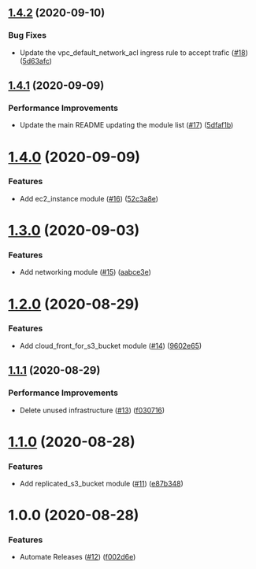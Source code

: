 ## [1.4.2](https://github.com/AlexisNava/terraform_modules/compare/v1.4.1...v1.4.2) (2020-09-10)


### Bug Fixes

* Update the vpc_default_network_acl ingress rule to accept trafic ([#18](https://github.com/AlexisNava/terraform_modules/issues/18)) ([5d63afc](https://github.com/AlexisNava/terraform_modules/commit/5d63afc6c01a91fb414260623f1522fa0a555fbf))

## [1.4.1](https://github.com/AlexisNava/terraform_modules/compare/v1.4.0...v1.4.1) (2020-09-09)


### Performance Improvements

* Update the main README updating the module list ([#17](https://github.com/AlexisNava/terraform_modules/issues/17)) ([5dfaf1b](https://github.com/AlexisNava/terraform_modules/commit/5dfaf1b5d152e748047d4a0e68da632a2f36a54f))

# [1.4.0](https://github.com/AlexisNava/terraform_modules/compare/v1.3.0...v1.4.0) (2020-09-09)


### Features

* Add ec2_instance module ([#16](https://github.com/AlexisNava/terraform_modules/issues/16)) ([52c3a8e](https://github.com/AlexisNava/terraform_modules/commit/52c3a8ef1d8e46aeb73ddf63f40ac4d761f20469))

# [1.3.0](https://github.com/AlexisNava/terraform_modules/compare/v1.2.0...v1.3.0) (2020-09-03)


### Features

* Add networking module ([#15](https://github.com/AlexisNava/terraform_modules/issues/15)) ([aabce3e](https://github.com/AlexisNava/terraform_modules/commit/aabce3e700ee62e5bcd74244cb6f3911cad8cd72))

# [1.2.0](https://github.com/AlexisNava/terraform_modules/compare/v1.1.1...v1.2.0) (2020-08-29)


### Features

* Add cloud_front_for_s3_bucket module ([#14](https://github.com/AlexisNava/terraform_modules/issues/14)) ([9602e65](https://github.com/AlexisNava/terraform_modules/commit/9602e650d9e7b720b840abe6520b91d057c4a5b1))

## [1.1.1](https://github.com/AlexisNava/terraform_modules/compare/v1.1.0...v1.1.1) (2020-08-29)


### Performance Improvements

* Delete unused infrastructure ([#13](https://github.com/AlexisNava/terraform_modules/issues/13)) ([f030716](https://github.com/AlexisNava/terraform_modules/commit/f030716f82bfd2d3817fd2c51b1e2a8564424d6a))

# [1.1.0](https://github.com/AlexisNava/terraform_modules/compare/v1.0.0...v1.1.0) (2020-08-28)


### Features

* Add replicated_s3_bucket module ([#11](https://github.com/AlexisNava/terraform_modules/issues/11)) ([e87b348](https://github.com/AlexisNava/terraform_modules/commit/e87b348fd7b463edd2834f53f23f358dca142a48))

# 1.0.0 (2020-08-28)


### Features

* Automate Releases ([#12](https://github.com/AlexisNava/terraform_modules/issues/12)) ([f002d6e](https://github.com/AlexisNava/terraform_modules/commit/f002d6ecef7df7cf469c63032f10e79e12e4a5b4))
